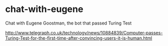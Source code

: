 chat-with-eugene
================

Chat with Eugene Goostman, the bot that passed Turing Test


http://www.telegraph.co.uk/technology/news/10884839/Computer-passes-Turing-Test-for-the-first-time-after-convincing-users-it-is-human.html
